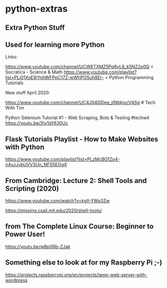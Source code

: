 # python-extras
## Extra Python Stuff

## Used for learning more Python

Links:

https://www.youtube.com/channel/UCW6TXMZ5Pq6yL6_k5NZ2e0Q    < Socratica - Science & Math
https://www.youtube.com/playlist?list=PLi01XoE8jYohWFPpC17Z-wWhPOSuh8Er-    < Python Programming Tutorials

New stuff April 2020:

https://www.youtube.com/channel/UC4JX40jDee_tINbkjycV4Sg # Tech With Tim

Python Selenium Tutorial #1 - Web Scraping, Bots & Testing #techwit
https://youtu.be/Xjv1sY630Uc

## Flask Tutorials Playlist - How to Make Websites with Python
https://www.youtube.com/playlist?list=PLzMcBGfZo4-n4vJJybUVV3Un_NFS5EOgX

## From Cambridge: Lecture 2: Shell Tools and Scripting (2020)
https://www.youtube.com/watch?v=kgII-YWo3Zw

https://missing.csail.mit.edu/2020/shell-tools/

## from The Complete Linux Course: Beginner to Power User!
https://youtu.be/wBp0Rb-ZJak

## Something else to look at for my Raspberry Pi ;-)
https://projects.raspberrypi.org/en/projects/lamp-web-server-with-wordpress

